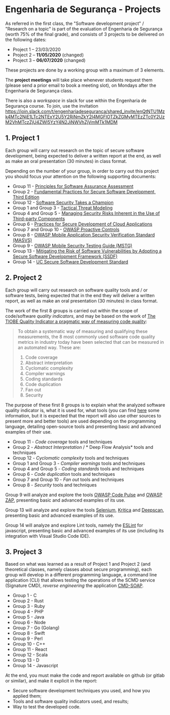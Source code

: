 # Engenharia de Segurança - Projects

As referred in the first class, the "Software development project" / "Research on a topic" is part of the evaluation of Engenharia de Segurança (worth 75% of the final grade), and consists of 3 projects to be delivered on the following dates:

- Project 1 – 23/03/2020
- Project 2 – **11/05/2020** (changed)
- Project 3 – **06/07/2020** (changed)

These projects are done by a working group with a maximum of 3 elements.

The **project meetings** will take place whenever students request them (please send a prior email to book a meeting slot), on Mondays after the Engenharia de Segurança class.

There is also a *workspace* in  slack for use within the Engenharia de Segurança course.
To join, use the invitation 
https://join.slack.com/t/engenhariadeseguranca/shared_invite/enQtNTU1Mzk4MTc2NjE1LTc2NTExY2U5Y2RiNmZkY2I4MGFlOTZkZGMyMTEzZTc0Y2UzM2VhMTczZjU4ZWI5YzY4N2JiNWVhZjVmMTk1MDM



## 1. Project 1


Each group will carry out research on the topic of secure software development, being expected to deliver a written report at the end, as well as make an oral presentation (30 minutes) in class format. 

Depending on the number of your group, in order to carry out this project you should focus your attention on the following supporting documents:

+ Group 11 - [Principles for Software Assurance Assessment](https://safecode.org/wp-content/uploads/2015/11/SAFECode_Principles_for_Software_Assurance_Assessment.pdf)
+ Group 2 - [Fundamental Practices for Secure Software Development, Third Edition](https://safecode.org/wp-content/uploads/2018/03/SAFECode_Fundamental_Practices_for_Secure_Software_Development_March_2018.pdf)
+ Group 12 - [Software Security Takes a Champion](https://safecode.org/wp-content/uploads/2019/02/Security-Champions-2019-.pdf)
+ Group 1 and Group 3 - [Tactical Threat Modeling](https://safecode.org/wp-content/uploads/2017/05/SAFECode_TM_Whitepaper.pdf)
+ Group 4 and Group 5 - [Managing Security Risks Inherent in the Use of Third-party Components](https://safecode.org/wp-content/uploads/2017/05/SAFECode_TPC_Whitepaper.pdf)
+ Group 6 - [Practices for Secure Development of Cloud Applications](https://safecode.org/wp-content/uploads/2018/01/SAFECode_CSA_Cloud_Final1213.pdf)
+ Group 7 and Group 10 - [OWASP Proactive Controls](https://github.com/OWASP/CheatSheetSeries/blob/master/IndexProactiveControls.md)
+ Group 8 - [OWASP Mobile Application Security Verification Standard (MASVS)](https://mobile-security.gitbook.io/masvs/)
+ Group 9 - [OWASP Mobile Security Testing Guide (MSTG)](https://owasp.org/www-project-mobile-security-testing-guide/)
+ Group 13 - [Mitigating the Risk of Software Vulnerabilities by Adopting a Secure Software Development Framework (SSDF)](https://csrc.nist.gov/CSRC/media/Publications/white-paper/2019/06/07/mitigating-risk-of-software-vulnerabilities-with-ssdf/draft/documents/ssdf-for-mitigating-risk-of-software-vulns-draft.pdf)
+ Group 14 - [UC Secure Software Development Standard](https://security.ucop.edu/files/documents/policies/secure-software-development-standard.pdf)

## 2. Project 2

Each group will carry out research on software quality tools and / or software tests, being expected that in the end they will deliver a written report, as well as make an oral presentation (30 minutes) in class format. 

The work of the first 8 groups is carried out within the scope of code/software _quality indicators_, and may be based on the work of [The TIOBE Quality Indicator a pragmatic way of measuring code quality](https://www.tiobe.com/files/TIOBEQualityIndicator_v4_3.pdf):


> To obtain a systematic way of measuring and qualifying these measurements, the 8 most commonly used
> software code quality metrics in industry today have been selected that can be measured in an automated
> way. These are:
> 1. Code coverage
> 2. Abstract interpretation
> 3. Cyclomatic complexity
> 4. Compiler warnings
> 5. Coding standards
> 6. Code duplication
> 7. Fan out
> 8. Security 

The purpose of these first 8 groups is to explain what the analyzed software quality indicator is, what it is used for, what tools (you can find [here](https://www.tiobe.com/tics/fact-sheet/) some information, but it is expected that the report will also use other sources to present more and better tools) are used depending on the programming language, detailing open-source tools and presenting basic and advanced examples of their use.


+ Group 11 - *Code coverage* tools and techniques
+ Group 2 - *Abstract Interpretation* / * Deep Flow Analysis* tools and techniques
+ Group 12 - *Cyclomatic complexity* tools and techniques
+ Group 1 and Group 3 - *Compiler warnings* tools and techniques
+ Group 4 and Group 5 - *Coding standards* tools and techniques
+ Group 6 - *Code duplication* tools and techniques
+ Group 7 and Group 10 - *Fan out* tools and techniques
+ Group 8 - *Security* tools and techniques


Group 9 will analyze and explore the tools [OWASP Code Pulse](https://owasp.org/www-project-code-pulse/) and [OWASP ZAP](https://www.zaproxy.org/), presenting basic and advanced examples of its use.

Group 13  will analyze and explore the tools [Selenium](https://selenium.dev/), [Kritica](https://kritika.io/) and [Deepscan](https://deepscan.io/), presenting basic and advanced examples of its use.

Group 14  will analyze and explore Lint tools, namely the [ESLint](https://eslint.org/) for javascript, presenting basic and advanced examples of its use (including its integration with Visual Studio Code IDE).


## 3. Project 3

Based on what was learned as a result of Project 1 and Project 2 (and theoretical classes, namely classes about secure programming), each group will develop in a different programming language, a command line application (CLI) that allows testing the operations of the SCMD service (Signature CMD), *reverse engineering* the application [CMD-SOAP](https://github.com/devisefutures/CMD-SOAP).


+ Group 1 - C
+ Group 2 - Rust
+ Group 3 - Ruby
+ Group 4 - PHP
+ Group 5 - Java
+ Group 6 - Node
+ Group 7 - Go (Golang)
+ Group 8 - Swift
+ Group 9 - Perl
+ Group 10 - C++
+ Group 11 - React
+ Group 12 - Scala
+ Group 13 - D
+ Group 14 - Javascript

At the end, you must make the code and report available on github (or gitlab or similar), and make it explicit in the report:

+ Secure software development techniques you used, and how you applied them;
+ Tools and software quality indicators used, and results;
+ Way to test the developed code.
